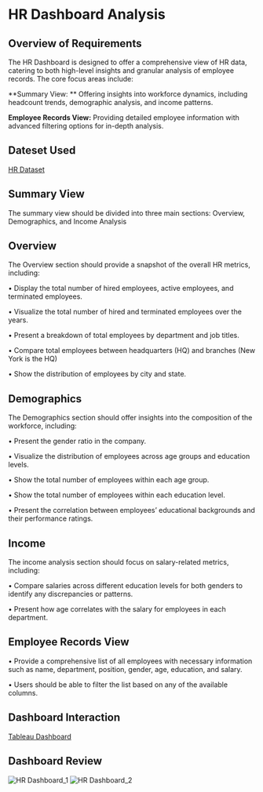 # HR Dashboard Analysis
## Overview of Requirements

The HR Dashboard is designed to offer a comprehensive view of HR data, catering to both high-level insights and granular analysis of employee records. The core focus areas include:

**Summary View: ** Offering insights into workforce dynamics, including headcount trends, demographic analysis, and income patterns.

**Employee Records View:** Providing detailed employee information with advanced filtering options for in-depth analysis.

## Dateset Used
<a href="https://github.com/Sagar472820/Guided_Projects/blob/main/HumanResources.csv"> HR Dataset </a>

## Summary View

The summary view should be divided into three main sections: Overview, Demographics, and Income Analysis

## Overview

The Overview section should provide a snapshot of the overall HR metrics, including:

•	Display the total number of hired employees, active employees, and terminated employees.

•	Visualize the total number of hired and terminated employees over the years.

•	Present a breakdown of total employees by department and job titles.

•	Compare total employees between headquarters (HQ) and branches (New York is the HQ)

•	Show the distribution of employees by city and state.

## Demographics

The Demographics section should offer insights into the composition of the workforce, including:

•	Present the gender ratio in the company.

•	Visualize the distribution of employees across age groups and education levels.

•	Show the total number of employees within each age group.

•	Show the total number of employees within each education level.

•	Present the correlation between employees’ educational backgrounds and their performance ratings.

## Income

The income analysis section should focus on salary-related metrics, including:

•	Compare salaries across different education levels for both genders to identify any discrepancies or patterns.

•	Present how age correlates with the salary for employees in each department.

## Employee Records View

•	Provide a comprehensive list of all employees with necessary information such as name, department, position, gender, age, education, and salary.

•	Users should be able to filter the list based on any of the available columns.

## Dashboard Interaction
<a href="https://public.tableau.com/app/profile/sagar.gaikwad1910/viz/HRDashboard_17330466165040/HRDetails?publish=yes"> Tableau Dashboard </a>

## Dashboard Review
![HR Dashboard_1](https://github.com/user-attachments/assets/1f5287c1-d221-4672-9897-888be606c3de)
![HR Dashboard_2](https://github.com/user-attachments/assets/5790dbe8-41e5-40ba-8607-7b6e174a7ff4)







